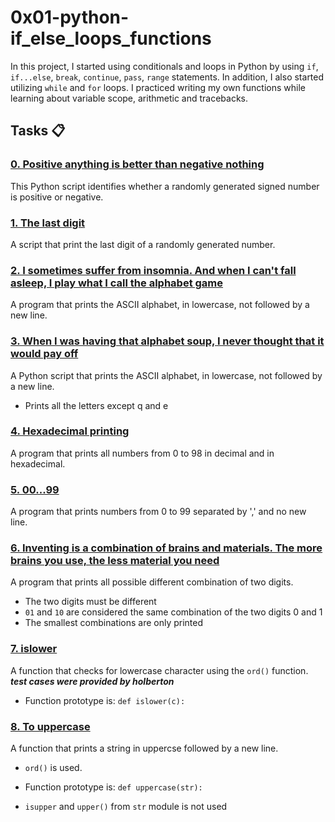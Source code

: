 # 0x01-python-if_else_loops_functions
In this project, I started using conditionals and loops in Python by using ```if```, ```if...else```, ```break```, ```continue```, ```pass```, ```range``` statements. In addition, I also started utilizing ```while``` and ```for``` loops. I practiced writing my own functions while learning about variable scope, arithmetic and tracebacks.

## Tasks :clipboard:

### [0. Positive anything is better than negative nothing](https://github.com/Yosef-S-A/alx-higher_level_programming/blob/main/0x01-python-if_else_loops_functions/0-positive_or_negative.py)

This Python script identifies whether a randomly generated signed number is positive or negative.

### [1. The last digit](https://github.com/Yosef-S-A/alx-higher_level_programming/blob/main/0x01-python-if_else_loops_functions/1-last_digit.py)

A script that print the last digit of a randomly generated number.

### [2. I sometimes suffer from insomnia. And when I can't fall asleep, I play what I call the alphabet game](https://github.com/Yosef-S-A/alx-higher_level_programming/blob/main/0x01-python-if_else_loops_functions/2-print_alphabet.py)

A program that prints the ASCII alphabet, in lowercase, not followed by a new line.

### [3. When I was having that alphabet soup, I never thought that it would pay off](https://github.com/Yosef-S-A/alx-higher_level_programming/blob/main/0x01-python-if_else_loops_functions/3-print_alphabt.py)

A Python script that prints the ASCII alphabet, in lowercase, not followed by a new line.
  + Prints all the letters except q and e

### [4. Hexadecimal printing](https://github.com/Yosef-S-A/alx-higher_level_programming/blob/main/0x01-python-if_else_loops_functions/4-print_hexa.py)

A program that prints all numbers from 0 to 98 in decimal and in hexadecimal.

### [5. 00...99](https://github.com/Yosef-S-A/alx-higher_level_programming/blob/main/0x01-python-if_else_loops_functions/5-print_comb2.py)

A program that prints numbers from 0 to 99 separated by ',' and no new line.

### [6. Inventing is a combination of brains and materials. The more brains you use, the less material you need](https://github.com/Yosef-S-A/alx-higher_level_programming/blob/main/0x01-python-if_else_loops_functions/6-print_comb3.py)

A program that prints all possible different combination of two digits.

  + The two digits must be different
  + ```01``` and ```10``` are considered the same combination of the two digits 0 and 1
  + The smallest combinations are only printed

### [7. islower](https://github.com/Yosef-S-A/alx-higher_level_programming/blob/main/0x01-python-if_else_loops_functions/7-islower.py)

A function that checks for lowercase character using the ```ord()``` function. 
  ***test cases were provided by holberton***
 
 + Function prototype is:
   ```def islower(c):```

### [8. To uppercase](https://github.com/Yosef-S-A/alx-higher_level_programming/blob/main/0x01-python-if_else_loops_functions/8-uppercase.py)

A function that prints a string in uppercse followed by a new line.

  + ```ord()``` is used.

  + Function prototype is:
    ```def uppercase(str):```

  + ```isupper``` and ```upper()``` from ```str``` module is not used


